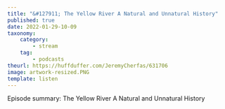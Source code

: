 ```yaml
---
title: "&#127911; The Yellow River A Natural and Unnatural History"
published: true
date: 2022-01-29-10-09
taxonomy:
    category:
        - stream
    tag:
        - podcasts
theurl: https://huffduffer.com/JeremyCherfas/631706
image: artwork-resized.PNG
template: listen
---
```


Episode summary: The Yellow River A Natural and Unnatural History
